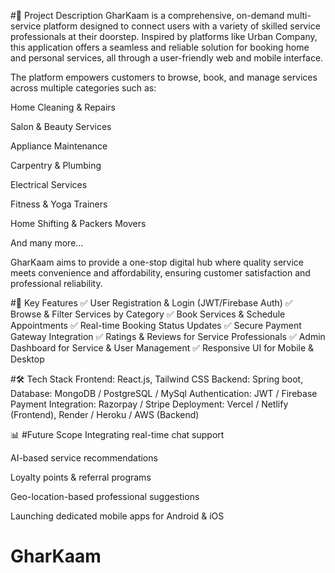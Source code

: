 #📖 Project Description
GharKaam is a comprehensive, on-demand multi-service platform designed to connect users with a variety of skilled service professionals at their doorstep. Inspired by platforms like Urban Company, this application offers a seamless and reliable solution for booking home and personal services, all through a user-friendly web and mobile interface.

The platform empowers customers to browse, book, and manage services across multiple categories such as:

Home Cleaning & Repairs

Salon & Beauty Services

Appliance Maintenance

Carpentry & Plumbing

Electrical Services

Fitness & Yoga Trainers

Home Shifting & Packers Movers

And many more...

GharKaam aims to provide a one-stop digital hub where quality service meets convenience and affordability, ensuring customer satisfaction and professional reliability.

#🎯 Key Features
✅ User Registration & Login (JWT/Firebase Auth)
✅ Browse & Filter Services by Category
✅ Book Services & Schedule Appointments
✅ Real-time Booking Status Updates
✅ Secure Payment Gateway Integration
✅ Ratings & Reviews for Service Professionals
✅ Admin Dashboard for Service & User Management
✅ Responsive UI for Mobile & Desktop

#🛠️ Tech Stack
Frontend: React.js, Tailwind CSS
Backend: Spring boot,
Database: MongoDB / PostgreSQL / MySql
Authentication: JWT / Firebase
Payment Integration: Razorpay / Stripe
Deployment: Vercel / Netlify (Frontend), Render / Heroku / AWS (Backend)

📊 #Future Scope
Integrating real-time chat support

AI-based service recommendations

Loyalty points & referral programs

Geo-location-based professional suggestions

Launching dedicated mobile apps for Android & iOS


# GharKaam
